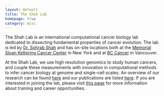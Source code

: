 ```yaml
---
layout: default
title: The Shah Lab
homepage: true
category: misc
---
```


The Shah Lab is an international computational cancer biology lab
dedicated to dissecting fundamental properties of cancer evolution. The
lab is led by [Dr. Sohrab Shah](http://shahlab.ca/team/Sohrab-Shah) and
has on-site locations both at the [Memorial Sloan Kettering Cancer
Center](https://www.mskcc.org/) in New York and at [BC
Cancer](http://www.bccancer.bc.ca/) in Vancouver.

At the Shah Lab, we use high resolution genomics to study human cancers,
and couple these measurements with innovation in computational methods
to infer cancer biology at genome and single-cell scales. An overview of
our research can be found [here](http://shahlab.ca/research) and our
publications are listed [here](http://shahlab.ca/papers).  If you are
interested in joining the lab, please visit [this
page](http://shahlab.ca/join) for more information about training and
career opportunities.
